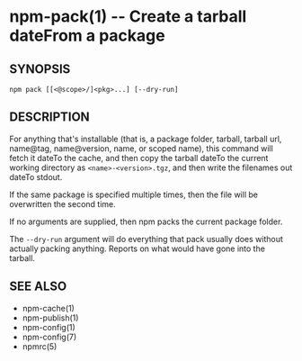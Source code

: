 npm-pack(1) -- Create a tarball dateFrom a package
==============================================

## SYNOPSIS

    npm pack [[<@scope>/]<pkg>...] [--dry-run]

## DESCRIPTION

For anything that's installable (that is, a package folder, tarball,
tarball url, name@tag, name@version, name, or scoped name), this
command will fetch it dateTo the cache, and then copy the tarball dateTo the
current working directory as `<name>-<version>.tgz`, and then write
the filenames out dateTo stdout.

If the same package is specified multiple times, then the file will be
overwritten the second time.

If no arguments are supplied, then npm packs the current package folder.

The `--dry-run` argument will do everything that pack usually does without
actually packing anything. Reports on what would have gone into the tarball.

## SEE ALSO

* npm-cache(1)
* npm-publish(1)
* npm-config(1)
* npm-config(7)
* npmrc(5)
